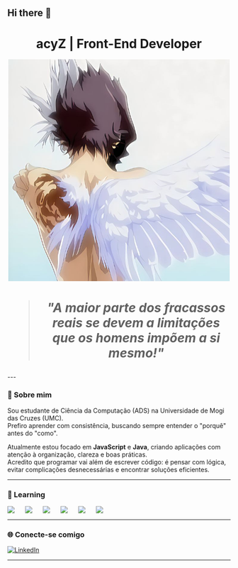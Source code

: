 ## Hi there 👋
<h1 align="center">acyZ | Front-End Developer</h1>

<p align="center">
<img src="https://github.com/79Emanuel/79Emanuel/blob/main/Kaworu%20Nagisa.jpg" width="500" />
</p>

<i><h1 align="center">
> *"A maior parte dos fracassos reais se devem a limitações que os homens impõem a si mesmo!"*
</h1></i>
---

### 🧠 Sobre mim

Sou estudante de Ciência da Computação (ADS) na Universidade de Mogi das Cruzes (UMC).  
Prefiro aprender com consistência, buscando sempre entender o "porquê" antes do "como".

Atualmente estou focado em **JavaScript** e **Java**, criando aplicações com atenção à organização, clareza e boas práticas.  
Acredito que programar vai além de escrever código: é pensar com lógica, evitar complicações desnecessárias e encontrar soluções eficientes.

---

### 🧠 Learning

<div style="display: flex; align-items: center;">
  <img src="https://cdn.jsdelivr.net/gh/devicons/devicon/icons/java/java-original.svg" width="40" />
  <img src="https://cdn.jsdelivr.net/gh/devicons/devicon/icons/javascript/javascript-original.svg" width="40" />
  <img src="https://cdn.jsdelivr.net/gh/devicons/devicon/icons/react/react-original.svg" width="40" />
  <img src="https://cdn.jsdelivr.net/gh/devicons/devicon/icons/mysql/mysql-original.svg" width="40" />
  <img src="https://cdn.jsdelivr.net/gh/devicons/devicon/icons/html5/html5-original.svg" width="40" />
  <img src="https://cdn.jsdelivr.net/gh/devicons/devicon/icons/css3/css3-original.svg" width="40" />
</div>


---

### 🌐 Conecte-se comigo

[![LinkedIn](https://img.shields.io/badge/acyZ-0077B5?style=for-the-badge&logo=linkedin&logoColor=white)](https://www.linkedin.com/in/pedro-emanuel-8a6581379/)

---


